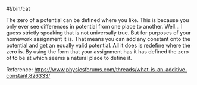 #!/bin/cat

The zero of a potential can be defined where you like. This is because you only ever see differences in potential from one place to another. Well... I guess strictly speaking that is not universally true. But for purposes of your homework assignment it is. That means you can add any constant onto the potential and get an equally valid potential. All it does is redefine where the zero is. By using the form that your assignment has it has defined the zero of to be at which seems a natural place to define it.

Reference: https://www.physicsforums.com/threads/what-is-an-additive-constant.826333/

